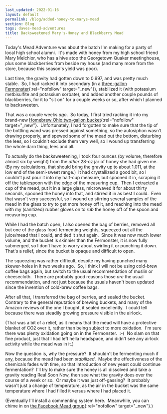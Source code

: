 ```yaml
---
last_updated: 2022-01-16
layout: default
permalink: /blog/added-honey-to-marys-mead
section: Blog
tags: daves-mead-adventures
title: Backsweetened Mary's-Honey and Blackberry Mead
---
```


Today's Mead Adventure was
about the batch I'm making
for a party of local high school alumni.&nbsp;
It's made with honey from
my high school friend Mary Melchior,
who has a hive atop the Georgetown Quaker meetinghouse,
plus some blackberries from beside my house
(and many more from the store,
because this season's yield was poor).

Last time, the gravity had gotten down to 0.997,
and was pretty much stable.&nbsp;
So, I had racked it into secondary
(in a [three-gallon Fermonster](https://www.northernbrewer.com/products/fermonster-3-gallon-fermenter){:rel="nofollow" target="_new"}),
stabilized it (with potassium metbisulfite and potassium sorbate),
and added another couple pounds of blackberries,
for it to "sit on" for a couple weeks or so,
after which I planned to backsweeten.

That was a couple weeks _ago_.&nbsp;
So today, I first tried racking it into
my brand-new
[Homebrew Ohio two-gallon bucket](https://www.homebrewohio.com/home-brew-ohio-complete-2-gallon-fermenting-bucket/){:rel="nofollow" target="_new"}.&nbsp;
Unfortunately, I had forgotten to make sure that
the tip of the bottling wand was pressed against something,
so the autosiphon wasn't drawing properly,
and spewed some of the mead out the bottom,
disturbing the lees,
so I couldn't exclude them very well,
so I wound up transferring the whole darn thing, lees and all.

To actually do the backsweetening,
I took four ounces
(by volume, therefore almost six by weight)
from the _other_ 28-oz jar of honey she had given me.&nbsp;
(By my calculations, that should bring the gravity up to about 1.011,
at the low end of the semi-sweet range.)&nbsp;
It had crystallized a good bit,
so I couldn't just pour it into my half-cup measure,
but spooned it in,
scraping it off the tablespoon
with the edge of the measuring cup.&nbsp;
Then I extracted a cup of the mead,
put it in a large glass,
microwaved it for about thirty seconds,
spooned the honey into that,
and stirred it in as best I could.&nbsp;
Even that wasn't very successful,
so I wound up stirring several samples of the mead in the glass
to try to get more honey off it,
and reaching into the mead
with my (sanitized) rubber gloves on
to _rub_ the honey off of the spoon and measuring cup.

While I had the batch open, I also opened the bag of berries,
removed all but one of the glass food-fermenting weights,
squeezed out all the juice/mead that I could,
and tied it shut again.&nbsp;
Since it was now much lower volume,
and the bucket is skinnier than the Fermonster,
it is now fully submerged,
so I don't have to worry about swirling it or punching it down.&nbsp;
That's a relief, since the bucket is opaque and difficult to open.

The squeezing was rather difficult,
despite my having punched many skewer-holes in it two weeks ago.&nbsp;
So, I think I will not be using cold-brew coffee bags again,
but switch to the usual recommendation of muslin or cheesecloth.&nbsp;
There are probably good reasons those _are_ the usual recommendation,
and not just because the usuals haven't been updated since the invention of
cold-brew coffee bags.

After all that, I transferred the bag of berries, and sealed the bucket.&nbsp;
Contrary to the general reputation of brewing buckets,
and many of the Amazon reviews of the one I bought,
it sealed excellently.&nbsp;
I could tell because there was steadily growing pressure
visible in the airlock.

(That was a bit of a relief,
as it means that the mead will have
a protective blanket of CO2 over it,
rather than being subject to more oxidation.&nbsp;
I'm sure there was plenty oxidation going on in the Fermonster.&nbsp;
:-(&nbsp;
No slam on that fine product, just that I had left hella headspace,
and didn't see any airlock activity while the mead was in it.)

Now the question is, _why_ the pressure?&nbsp;
It shouldn't be fermenting much if any,
because the mead had been _stabilized_.&nbsp;
Maybe the effectiveness of the chemicals fades with time,
so that introduction of new yeast could continue fermentation?&nbsp;
I'll try to make sure the honey is all dissolved
and take a gravity reading Real Soon Now,
then see what the gravity does over the course of a week or so.&nbsp;
Or maybe it was just off-gassing?&nbsp;
It probably wasn't just a change of temperature,
as the air in the bucket was the same temperature
where I had filled it versus where I had placed it.

(Eventually I'll install a commenting system here.&nbsp;
Meanwhile, you can chime in on
[the Facebook Mead group](https://www.facebook.com/groups/2204648847/){:rel="nofollow" target="_new"}.)
